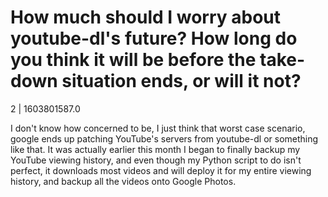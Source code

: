 # How much should I worry about youtube-dl's future? How long do you think it will be before the take-down situation ends, or will it not?

2 | 1603801587.0

I don't know how concerned to be, I just think that worst case scenario,   google ends up patching YouTube's servers from youtube-dl or something   like that. It was actually earlier this month I began to finally  backup  my YouTube viewing history, and even though my Python script to  do isn't  perfect, it downloads most videos and will deploy it for my  entire  viewing history, and backup all the videos onto Google Photos.